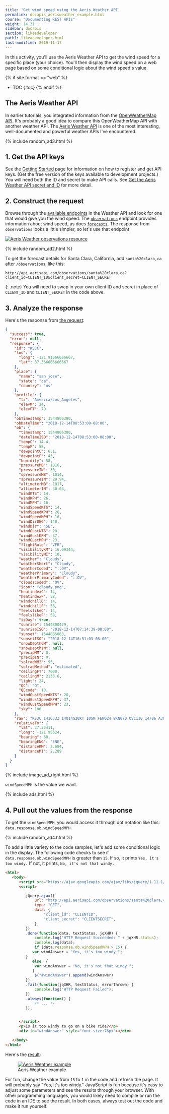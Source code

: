 ```yaml
---
title: 'Get wind speed using the Aeris Weather API'
permalink: docapis_aerisweather_example.html
course: "Documenting REST APIs"
weight: 14.31
sidebar: docapis
section: likeadeveloper
path1: likeadeveloper.html
last-modified: 2019-11-17
---
```


In this activity, you'll use the Aeris Weather API to get the wind speed for a specific place (your choice). You'll then display the wind speed on a web page based on some conditional logic about the wind speed's value.

{% if site.format == "web" %}
* TOC
{:toc}
{% endif %}

## The Aeris Weather API

In earlier tutorials, you integrated information from the [OpenWeatherMap API](https://openweathermap.org/api). It's probably a good idea to compare this OpenWeatherMap API with another weather API. The [Aeris Weather API](http://www.aerisweather.com/support/docs/api/) is one of the most interesting, well-documented and powerful weather APIs I've encountered.

{% include random_ad3.html %}

## 1. Get the API keys

See the [Getting Started](http://www.aerisweather.com/support/docs/api/getting-started/) page for information on how to register and get API keys. (Get the free version of the keys available to development projects.) You will need both the ID and secret to make API calls. See [Get the Aeris Weather API secret and ID](docapis_get_auth_keys.html#aeris_weather_apikey) for more detail.

## 2. Construct the request

Browse through the [available endpoints](http://www.aerisweather.com/support/docs/api/reference/endpoints/) in the Weather API and look for one that would give you the wind speed. The [`observations`](https://www.aerisweather.com/support/docs/api/reference/endpoints/observations/) endpoint provides information about wind speed, as does [`forecasts`](http://www.aerisweather.com/support/docs/api/reference/endpoints/forecasts/). The response from `observations` looks a little simpler, so let's use that endpoint.

<a href="http://www.aerisweather.com/support/docs/api/reference/endpoints/observations/" class="noExtIcon"><img src="{{site.media}}/aerisobservations.png" alt="Aeris Weather observations resource" /></a>

{% include random_ad2.html %}

To get the forecast details for Santa Clara, California, add `santa%20clara,ca` after `/observations`, like this:

```
http://api.aerisapi.com/observations/santa%20clara,ca?client_id=CLIENT_ID&client_secret=CLIENT_SECRET
```

{: .note}
You will need to swap in your own client ID and secret in place of `CLIENT_ID` and `CLIENT_SECRET` in the code above.

## 3. Analyze the response

Here's the response from [the request](http://api.aerisapi.com/observations/santa%20clara,ca?client_id=ByruDorHEne2JB64BhP1k&client_secret=Jp4xullRcy6DXTPSTKBGXAvGGTaT04iiUQXPj0ob):

```json
{
  "success": true,
  "error": null,
  "response": {
    "id": "KSJC",
    "loc": {
      "long": -121.91666666667,
      "lat": 37.366666666667
    },
    "place": {
      "name": "san jose",
      "state": "ca",
      "country": "us"
    },
    "profile": {
      "tz": "America/Los_Angeles",
      "elevM": 24,
      "elevFT": 79
    },
    "obTimestamp": 1544806380,
    "obDateTime": "2018-12-14T08:53:00-08:00",
    "ob": {
      "timestamp": 1544806380,
      "dateTimeISO": "2018-12-14T08:53:00-08:00",
      "tempC": 14.4,
      "tempF": 58,
      "dewpointC": 6.1,
      "dewpointF": 43,
      "humidity": 58,
      "pressureMB": 1016,
      "pressureIN": 30,
      "spressureMB": 1014,
      "spressureIN": 29.94,
      "altimeterMB": 1017,
      "altimeterIN": 30.03,
      "windKTS": 14,
      "windKPH": 26,
      "windMPH": 16,
      "windSpeedKTS": 14,
      "windSpeedKPH": 26,
      "windSpeedMPH": 16,
      "windDirDEG": 140,
      "windDir": "SE",
      "windGustKTS": 20,
      "windGustKPH": 37,
      "windGustMPH": 23,
      "flightRule": "VFR",
      "visibilityKM": 16.09344,
      "visibilityMI": 10,
      "weather": "Cloudy",
      "weatherShort": "Cloudy",
      "weatherCoded": "::OV",
      "weatherPrimary": "Cloudy",
      "weatherPrimaryCoded": "::OV",
      "cloudsCoded": "OV",
      "icon": "cloudy.png",
      "heatindexC": 14,
      "heatindexF": 58,
      "windchillC": 14,
      "windchillF": 58,
      "feelslikeC": 14,
      "feelslikeF": 58,
      "isDay": true,
      "sunrise": 1544800479,
      "sunriseISO": "2018-12-14T07:14:39-08:00",
      "sunset": 1544835063,
      "sunsetISO": "2018-12-14T16:51:03-08:00",
      "snowDepthCM": null,
      "snowDepthIN": null,
      "precipMM": 0,
      "precipIN": 0,
      "solradWM2": 55,
      "solradMethod": "estimated",
      "ceilingFT": 7000,
      "ceilingM": 2133.6,
      "light": 24,
      "QC": "O",
      "QCcode": 10,
      "windGustSpeedKTS": 20,
      "windGustSpeedKPH": 37,
      "windGustSpeedMPH": 23,
      "sky": 100
    },
    "raw": "KSJC 141653Z 14014G20KT 10SM FEW024 BKN070 OVC110 14/06 A3003 RMK AO2 SLP168 T01440061",
    "relativeTo": {
      "lat": 37.35411,
      "long": -121.95524,
      "bearing": 68,
      "bearingENG": "ENE",
      "distanceKM": 3.684,
      "distanceMI": 2.289
    }
  }
}
```
{% include image_ad_right.html %}

`windSpeedMPH` is the value we want.

{% include ads.html %}

## 4. Pull out the values from the response

To get the `windSpeedMPH`, you would access it through dot notation like this: `data.response.ob.windSpeedMPH`.

{% include random_ad4.html %}

To add a little variety to the code samples, let's add some conditional logic in the display. The following code checks to see if `data.response.ob.windSpeedMPH` is greater than `15`. If so, it prints `Yes, it's too windy.` If not, it prints, `No, it's not that windy.`

```html
<html>
   <body>
      <script src="https://ajax.googleapis.com/ajax/libs/jquery/1.11.1/jquery.min.js"></script>
      <script>

         jQuery.ajax({
             url: "http://api.aerisapi.com/observations/santa%20clara,ca",
             type: "GET",
             data: {
                 "client_id": "CLIENTID",
                 "client_secret": "CLIENTSECRET",
             },
         })
         .done(function(data, textStatus, jqXHR) {
             console.log("HTTP Request Succeeded: " + jqXHR.status);
             console.log(data);
             if (data.response.ob.windSpeedMPH > 15) {
         	var windAnswer = "Yes, it's too windy.";
         }
         	else  {
         	 var windAnswer = "No, it's not that windy.";
         	}
             $("#windAnswer").append(windAnswer)
         })
         .fail(function(jqXHR, textStatus, errorThrown) {
             console.log("HTTP Request Failed");
         })
         .always(function() {
             /* ... */
         });


      </script>
      <p>Is it too windy to go on a bike ride?</p>
      <div id="windAnswer" style="font-size:76px"></div>

   </body>
</html>
```

Here's the <a href="https://idratherbewriting.com/learnapidoc/assets/files/aeris-observations.html">result</a>:

<figure><a href="https://idratherbewriting.com/learnapidoc/assets/files/aeris-observations.html" class="noCrossRef"><img src="{{site.media}}/notthatwindy.png" alt="Aeris Weather example" class="large" /></a><figcaption>Aeris Weather example</figcaption></figure>

For fun, change the value from `15` to `1` in the code and refresh the page. It will probably say "Yes, it's too windy." JavaScript is fun because it's easy to adjust some parameters and see the results through your browser. With other programming languages, you would likely need to compile or run the code in an IDE to see the result. In both cases, always test out the code and make it run yourself.
